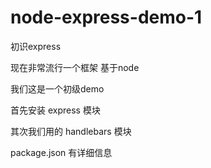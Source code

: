 # node-express-demo-1

初识express

现在非常流行一个框架 基于node

我们这是一个初级demo 

首先安装 express 模块

其次我们用的 handlebars 模块

package.json 有详细信息
